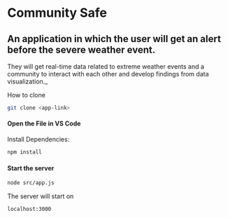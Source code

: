 # Community Safe
## An application in which the user will get an alert before the severe weather event. 
They will get real-time data related to extreme weather events and a community to interact with each other and develop findings from data visualization._



How to clone

```sh
git clone <app-link>
```

#### Open the File in VS Code

Install Dependencies: 

```sh
npm install
```

#### Start the server

```sh
node src/app.js
```

The server will start on 

```sh
localhost:3000
```

